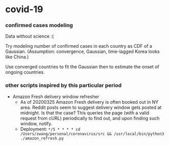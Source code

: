 # covid-19

### confirmed cases modeling

Data without science :(

Try modeling number of confirmed cases in each country as CDF of a Gaussian. (Assumption: convergence, Gaussian, time-lagged Korea looks like China.)

Use converged countries to fit the Gaussian then to estimate the onset of ongoing countries.

### other scripts inspired by this particular period

* Amazon Fresh delivery window refresher
  * As of 20200325 Amazon Fresh delivery is often booked out in NY area. Reddit posts seem to suggest delivery window gets posted at midnight. Is that the case? This queries the page (with a valid request from cURL) periodically to find out, and upon finding such window, notify.
  * Deployment: `*/5 * * * * cd /Users/zwang/personal/coronavirus/src && /usr/local/bin/python3 ./amazon_refresh.py`
